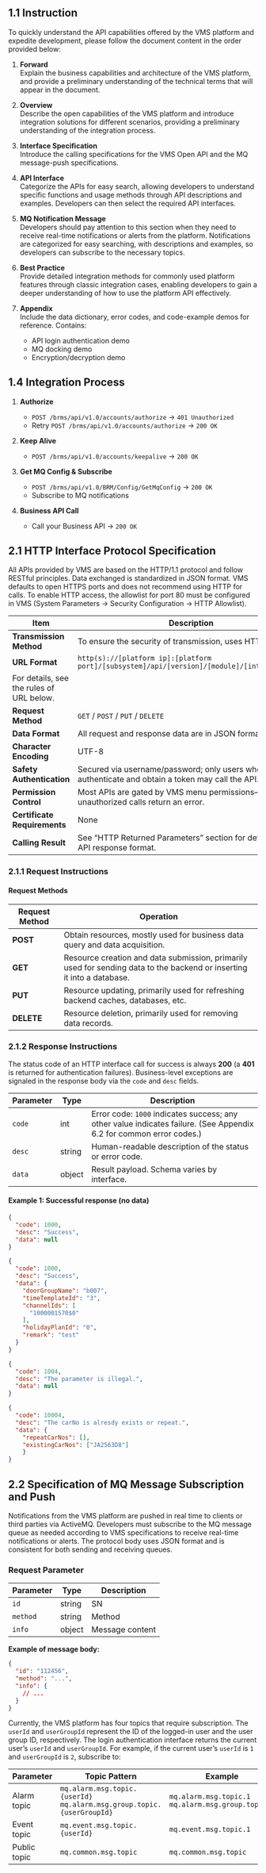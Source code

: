 ## 1.1 Instruction

To quickly understand the API capabilities offered by the VMS platform and expedite development, please follow the document content in the order provided below:

1. **Forward**  
   Explain the business capabilities and architecture of the VMS platform, and provide a preliminary understanding of the technical terms that will appear in the document.

2. **Overview**  
   Describe the open capabilities of the VMS platform and introduce integration solutions for different scenarios, providing a preliminary understanding of the integration process.

3. **Interface Specification**  
   Introduce the calling specifications for the VMS Open API and the MQ message-push specifications.

4. **API Interface**  
   Categorize the APIs for easy search, allowing developers to understand specific functions and usage methods through API descriptions and examples. Developers can then select the required API interfaces.

5. **MQ Notification Message**  
   Developers should pay attention to this section when they need to receive real-time notifications or alerts from the platform. Notifications are categorized for easy searching, with descriptions and examples, so developers can subscribe to the necessary topics.

6. **Best Practice**  
   Provide detailed integration methods for commonly used platform features through classic integration cases, enabling developers to gain a deeper understanding of how to use the platform API effectively.

7. **Appendix**  
   Include the data dictionary, error codes, and code-example demos for reference. Contains:
    - API login authentication demo
    - MQ docking demo
    - Encryption/decryption demo

## 1.4 Integration Process

1. **Authorize**  
   - `POST /brms/api/v1.0/accounts/authorize` → `401 Unauthorized`  
   - Retry `POST /brms/api/v1.0/accounts/authorize` → `200 OK`  

2. **Keep Alive**  
   - `POST /brms/api/v1.0/accounts/keepalive` → `200 OK`  

3. **Get MQ Config & Subscribe**  
   - `POST /brms/api/v1.0/BRM/Config/GetMqConfig` → `200 OK`  
   - Subscribe to MQ notifications  

4. **Business API Call**  
   - Call your Business API → `200 OK`


## 2.1 HTTP Interface Protocol Specification

All APIs provided by VMS are based on the HTTP/1.1 protocol and follow RESTful principles. Data exchanged is standardized in JSON format. VMS defaults to open HTTPS ports and does not recommend using HTTP for calls. To enable HTTP access, the allowlist for port 80 must be configured in VMS (System Parameters → Security Configuration → HTTP Allowlist).

| Item                        | Description                                                                                                                                                                            |
|-----------------------------|----------------------------------------------------------------------------------------------------------------------------------------------------------------------------------------|
| **Transmission Method**     | To ensure the security of transmission, uses HTTPS.                                                                                                                                     |
| **URL Format**              | `http(s)://[platform ip]:[platform port]/[subsystem]/api/[version]/[module]/[interface]/...`  
For details, see the rules of URL below.                                                                                              |
| **Request Method**          | `GET` / `POST` / `PUT` / `DELETE`                                                                                                                                                      |
| **Data Format**             | All request and response data are in JSON format.                                                                                                                                       |
| **Character Encoding**      | UTF-8                                                                                                                                                                                   |
| **Safety Authentication**   | Secured via username/password; only users who authenticate and obtain a token may call the API.                                                                                         |
| **Permission Control**      | Most APIs are gated by VMS menu permissions—unauthorized calls return an error.                                                                                                        |
| **Certificate Requirements**| None                                                                                                                                                                                    |
| **Calling Result**          | See “HTTP Returned Parameters” section for details on the API response format.                                                                                                         |


### 2.1.1 Request Instructions

#### Request Methods

| Request Method | Operation                                                                                                                   |
| -------------- | --------------------------------------------------------------------------------------------------------------------------- |
| **POST**       | Obtain resources, mostly used for business data query and data acquisition.                                                 |
| **GET**        | Resource creation and data submission, primarily used for sending data to the backend or inserting it into a database.     |
| **PUT**        | Resource updating, primarily used for refreshing backend caches, databases, etc.                                            |
| **DELETE**     | Resource deletion, primarily used for removing data records.                                                                |


### 2.1.2 Response Instructions

The status code of an HTTP interface call for success is always **200** (a **401** is returned for authentication failures). Business-level exceptions are signaled in the response body via the `code` and `desc` fields.

| Parameter | Type   | Description                                                                                                       |
|-----------|--------|-------------------------------------------------------------------------------------------------------------------|
| `code`    | int    | Error code: `1000` indicates success; any other value indicates failure. (See Appendix 6.2 for common error codes.) |
| `desc`    | string | Human-readable description of the status or error code.                                                            |
| `data`    | object | Result payload. Schema varies by interface.                                                                        |

#### Example 1: Successful response (no data)

```json
{
  "code": 1000,
  "desc": "Success",
  "data": null
}
```
```json
{
  "code": 1000,
  "desc": "Success",
  "data": {
    "doorGroupName": "b007",
    "timeTemplateId": "3",
    "channelIds": [
      "1000001570$0"
    ],
    "holidayPlanId": "0",
    "remark": "test"
  }
}
```

```json
{
  "code": 1004,
  "desc": "The parameter is illegal.",
  "data": null
}
```
````json
{
  "code": 10004,
  "desc": "The carNo is alresdy exists or repeat.",
  "data": {
    "repeatCarNos": [],
    "existingCarNos": ["JA2563D8"]
    }
}
````

## 2.2 Specification of MQ Message Subscription and Push

Notifications from the VMS platform are pushed in real time to clients or third parties via ActiveMQ. Developers must subscribe to the MQ message queue as needed according to VMS specifications to receive real-time notifications or alerts. The protocol body uses JSON format and is consistent for both sending and receiving queues.

### Request Parameter

| Parameter | Type   | Description      |
| --------- | ------ | ---------------- |
| `id`      | string | SN               |
| `method`  | string | Method           |
| `info`    | object | Message content  |

**Example of message body:**
```json
{
  "id": "112456",
  "method": "...",
  "info": {
    // ...
  }
}
```
Currently, the VMS platform has four topics that require subscription. The `userId` and `userGroupId` represent the ID of the logged-in user and the user group ID, respectively. The login authentication interface returns the current user’s `userId` and `userGroupId`. For example, if the current user’s `userId` is `1` and `userGroupId` is `2`, subscribe to:

| Parameter    | Topic Pattern                                                      | Example                                              |
|--------------|--------------------------------------------------------------------|------------------------------------------------------|
| Alarm topic  | `mq.alarm.msg.topic.{userId}`<br>`mq.alarm.msg.group.topic.{userGroupId}` | `mq.alarm.msg.topic.1`<br>`mq.alarm.msg.group.topic.2` |
| Event topic  | `mq.event.msg.topic.{userId}`                                      | `mq.event.msg.topic.1`                               |
| Public topic | `mq.common.msg.topic`                                              | `mq.common.msg.topic`                                |
